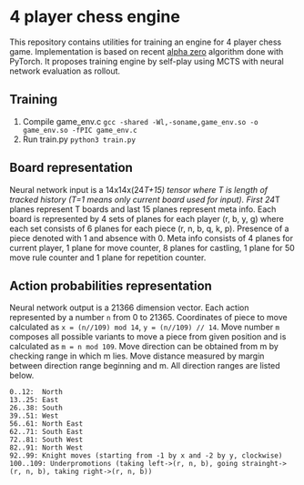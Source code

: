 # 4 player chess engine
This repository contains utilities for training an engine for 4 player chess game. Implementation is based on recent [alpha zero](https://www.nature.com/articles/nature24270.epdf?author_access_token=VJXbVjaSHxFoctQQ4p2k4tRgN0jAjWel9jnR3ZoTv0PVW4gB86EEpGqTRDtpIz-2rmo8-KG06gqVobU5NSCFeHILHcVFUeMsbvwS-lxjqQGg98faovwjxeTUgZAUMnRQ) algorithm done with PyTorch. It proposes training engine by self-play using MCTS with neural network evaluation as rollout.
## Training
1. Compile game_env.c
`gcc -shared -Wl,-soname,game_env.so -o game_env.so -fPIC game_env.c`
2. Run train.py
`python3 train.py`
## Board representation
Neural network input is a 14x14x(24*T+15) tensor where T is length of tracked history (T=1 means only current board used for input). First 24*T planes represent T boards and last 15 planes represent meta info.
Each board is represented by 4 sets of planes for each player (r, b, y, g) where each set consists of 6 planes for each piece (r, n, b, q, k, p). Presence of a piece denoted with 1 and absence with 0.  Meta info consists of 4 planes for current player, 1 plane for move counter, 8 planes for castling, 1 plane for 50 move rule counter and 1 plane for repetition counter.
## Action probabilities representation
Neural network output is a 21366 dimension vector. Each action represented by a number `n` from 0 to 21365. Coordinates of piece to move calculated as `x = (n//109) mod 14`, `y = (n//109) // 14`. Move number `m` composes all possible variants to move a piece from given position and is calculated as  `m = n mod 109`. 
Move direction can be obtained from m by checking range in which m lies. Move distance measured by margin between direction range beginning and m. All direction ranges are listed below.
```
0..12:  North
13..25: East
26..38: South
39..51: West
56..61: North East
62..71: South East
72..81: South West
82..91: North West
92..99: Knight moves (starting from -1 by x and -2 by y, clockwise)
100..109: Underpromotions (taking left->(r, n, b), going strainght->(r, n, b), taking right->(r, n, b))
```

